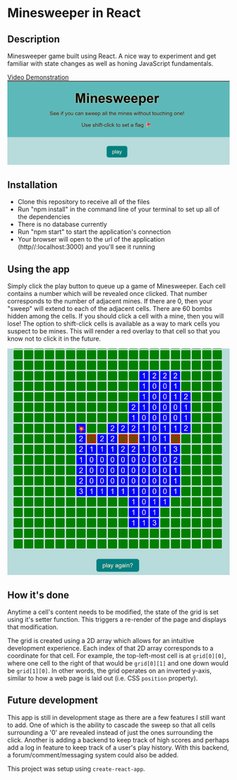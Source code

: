 # Minesweeper in React

## Description

Minesweeper game built using React. A nice way to experiment and get familiar with state changes as well as honing JavaScript fundamentals.

[Video Demonstration](https://drive.google.com/file/d/1MHHU5kG5mO8EE_K-7O9qVwJaQRWfk2cf/view)
![Screenshot of Home screen](https://github.com/MaxFrank13/Minesweeper-React/blob/main/public/app-photos/home-screen.png)

## Installation

  - Clone this repository to receive all of the files
  - Run "npm install" in the command line of your terminal to set up all of the dependencies
  - There is no database currently 
  - Run "npm start" to start the application's connection
  - Your browser will open to the url of the application (http//:localhost:3000) and you'll see it running

## Using the app

Simply click the play button to queue up a game of Minesweeper. Each cell contains a number which will be revealed once clicked. That number corresponds to the number of adjacent mines. If there are 0, then your "sweep" will extend to each of the adjacent cells. There are 60 bombs hidden among the cells. If you should click a cell with a mine, then you will lose! The option to shift-click cells is available as a way to mark cells you suspect to be mines. This will render a red overlay to that cell so that you know not to click it in the future.

![Screenshot of play again button](https://github.com/MaxFrank13/Minesweeper-React/blob/main/public/app-photos/game-lose.png)

## How it's done

Anytime a cell's content needs to be modified, the state of the grid is set using it's setter function. This triggers a re-render of the page and displays that modification.

The grid is created using a 2D array which allows for an intuitive development experience. Each index of that 2D array corresponds to a coordinate for that cell. For example, the top-left-most cell is at `grid[0][0]`, where one cell to the right of that would be `grid[0][1]` and one down would be `grid[1][0]`. In other words, the grid operates on an inverted y-axis, similar to how a web page is laid out (i.e. CSS `position` property).

## Future development

This app is still in development stage as there are a few features I still want to add. One of which is the ability to cascade the sweep so that all cells surrounding a '0' are revealed instead of just the ones surrounding the click. Another is adding a backend to keep track of high scores and perhaps add a log in feature to keep track of a user's play history. With this backend, a forum/comment/messaging system could also be added.


This project was setup using `create-react-app`.
